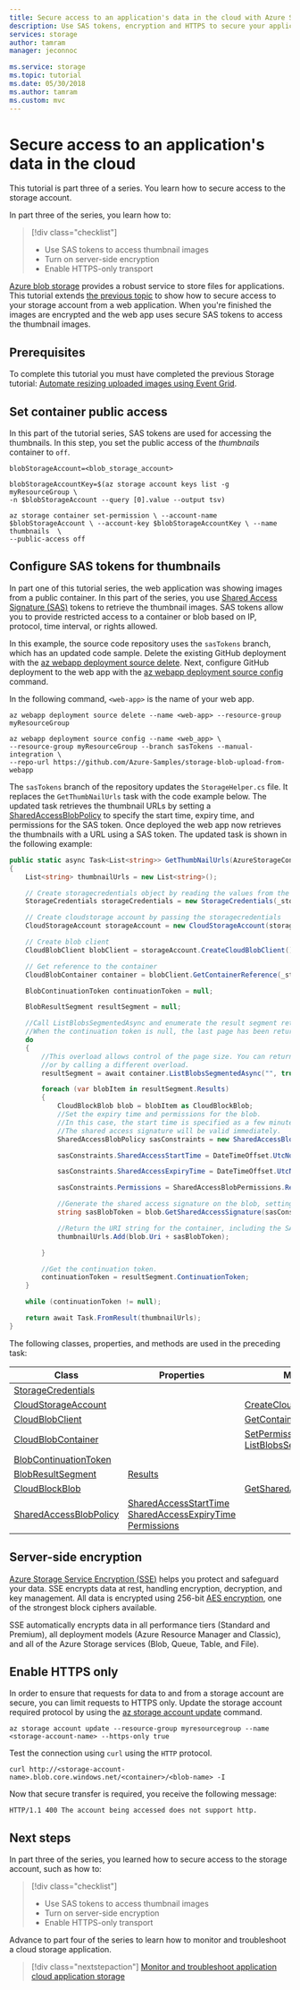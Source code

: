 ```yaml
---
title: Secure access to an application's data in the cloud with Azure Storage | Microsoft Docs 
description: Use SAS tokens, encryption and HTTPS to secure your application's data in the cloud.
services: storage
author: tamram
manager: jeconnoc

ms.service: storage
ms.topic: tutorial
ms.date: 05/30/2018
ms.author: tamram
ms.custom: mvc
---
```


# Secure access to an application's data in the cloud

This tutorial is part three of a series. You learn how to secure access to the storage account. 

In part three of the series, you learn how to:

> [!div class="checklist"]
> * Use SAS tokens to access thumbnail images
> * Turn on server-side encryption
> * Enable HTTPS-only transport

[Azure blob storage](../common/storage-introduction.md#blob-storage) provides a robust service to store files for applications. This tutorial extends [the previous topic][previous-tutorial] to show how to secure access to your storage account from a web application. When you're finished the images are encrypted and the web app uses secure SAS tokens to access the thumbnail images.

## Prerequisites

To complete this tutorial you must have completed the previous Storage tutorial: [Automate resizing uploaded images using Event Grid][previous-tutorial]. 

## Set container public access

In this part of the tutorial series, SAS tokens are used for accessing the thumbnails. In this step, you set the public access of the _thumbnails_ container to `off`.

```azurecli-interactive 
blobStorageAccount=<blob_storage_account>

blobStorageAccountKey=$(az storage account keys list -g myResourceGroup \
-n $blobStorageAccount --query [0].value --output tsv) 

az storage container set-permission \ --account-name $blobStorageAccount \ --account-key $blobStorageAccountKey \ --name thumbnails  \
--public-access off
``` 

## Configure SAS tokens for thumbnails

In part one of this tutorial series, the web application was showing images from a public container. In this part of the series, you use [Shared Access Signature (SAS)](../common/storage-dotnet-shared-access-signature-part-1.md#what-is-a-shared-access-signature) tokens to retrieve the thumbnail images. SAS tokens allow you to provide restricted access to a container or blob based on IP, protocol, time interval, or rights allowed.

In this example, the source code repository uses the `sasTokens` branch, which has an updated code sample. Delete the existing GitHub deployment with the [az webapp deployment source delete](/cli/azure/webapp/deployment/source#az_webapp_deployment_source_delete). Next, configure GitHub deployment to the web app with the [az webapp deployment source config](/cli/azure/webapp/deployment/source#az_webapp_deployment_source_config) command.  

In the following command, `<web-app>` is the name of your web app.  

```azurecli-interactive 
az webapp deployment source delete --name <web-app> --resource-group myResourceGroup

az webapp deployment source config --name <web_app> \
--resource-group myResourceGroup --branch sasTokens --manual-integration \
--repo-url https://github.com/Azure-Samples/storage-blob-upload-from-webapp
``` 

The `sasTokens` branch of the repository updates the `StorageHelper.cs` file. It replaces the `GetThumbNailUrls` task with the code example below. The updated task retrieves the thumbnail URLs by setting a [SharedAccessBlobPolicy](/dotnet/api/microsoft.windowsazure.storage.blob.sharedaccessblobpolicy?view=azure-dotnet) to specify the start time, expiry time, and permissions for  the SAS token. Once deployed the web app now retrieves the thumbnails with a URL using a SAS token. The updated task is shown in the following example:
    
```csharp
public static async Task<List<string>> GetThumbNailUrls(AzureStorageConfig _storageConfig)
{
    List<string> thumbnailUrls = new List<string>();

    // Create storagecredentials object by reading the values from the configuration (appsettings.json)
    StorageCredentials storageCredentials = new StorageCredentials(_storageConfig.AccountName, _storageConfig.AccountKey);

    // Create cloudstorage account by passing the storagecredentials
    CloudStorageAccount storageAccount = new CloudStorageAccount(storageCredentials, true);

    // Create blob client
    CloudBlobClient blobClient = storageAccount.CreateCloudBlobClient();

    // Get reference to the container
    CloudBlobContainer container = blobClient.GetContainerReference(_storageConfig.ThumbnailContainer);

    BlobContinuationToken continuationToken = null;

    BlobResultSegment resultSegment = null;

    //Call ListBlobsSegmentedAsync and enumerate the result segment returned, while the continuation token is non-null.
    //When the continuation token is null, the last page has been returned and execution can exit the loop.
    do
    {
        //This overload allows control of the page size. You can return all remaining results by passing null for the maxResults parameter,
        //or by calling a different overload.
        resultSegment = await container.ListBlobsSegmentedAsync("", true, BlobListingDetails.All, 10, continuationToken, null, null);

        foreach (var blobItem in resultSegment.Results)
        {
            CloudBlockBlob blob = blobItem as CloudBlockBlob;
            //Set the expiry time and permissions for the blob.
            //In this case, the start time is specified as a few minutes in the past, to mitigate clock skew.
            //The shared access signature will be valid immediately.
            SharedAccessBlobPolicy sasConstraints = new SharedAccessBlobPolicy();

            sasConstraints.SharedAccessStartTime = DateTimeOffset.UtcNow.AddMinutes(-5);

            sasConstraints.SharedAccessExpiryTime = DateTimeOffset.UtcNow.AddHours(24);

            sasConstraints.Permissions = SharedAccessBlobPermissions.Read;

            //Generate the shared access signature on the blob, setting the constraints directly on the signature.
            string sasBlobToken = blob.GetSharedAccessSignature(sasConstraints);

            //Return the URI string for the container, including the SAS token.
            thumbnailUrls.Add(blob.Uri + sasBlobToken);

        }

        //Get the continuation token.
        continuationToken = resultSegment.ContinuationToken;
    }

    while (continuationToken != null);

    return await Task.FromResult(thumbnailUrls);
}
```

The following classes, properties, and methods are used in the preceding task:

|Class  |Properties| Methods  |
|---------|---------|---------|
|[StorageCredentials](/dotnet/api/microsoft.windowsazure.storage.auth.storagecredentials?view=azure-dotnet)    |         |
|[CloudStorageAccount](/dotnet/api/microsoft.windowsazure.storage.cloudstorageaccount?view=azure-dotnet)     | |[CreateCloudBlobClient](/dotnet/api/microsoft.windowsazure.storage.cloudstorageaccount.createcloudblobclient?view=azure-dotnet#Microsoft_WindowsAzure_Storage_CloudStorageAccount_CreateCloudBlobClient)        |
|[CloudBlobClient](/dotnet/api/microsoft.windowsazure.storage.blob.cloudblobclient?view=azure-dotnet)     | |[GetContainerReference](/dotnet/api/microsoft.windowsazure.storage.blob.cloudblobclient.getcontainerreference?view=azure-dotnet#Microsoft_WindowsAzure_Storage_Blob_CloudBlobClient_GetContainerReference_System_String_)         |
|[CloudBlobContainer](/dotnet/api/microsoft.windowsazure.storage.blob.cloudblobcontainer?view=azure-dotnet)     | |[SetPermissionsAsync](/dotnet/api/microsoft.windowsazure.storage.blob.cloudblobcontainer.setpermissionsasync?view=azure-dotnet#Microsoft_WindowsAzure_Storage_Blob_CloudBlobContainer_SetPermissionsAsync_Microsoft_WindowsAzure_Storage_Blob_BlobContainerPermissions_) <br> [ListBlobsSegmentedAsync](/dotnet/api/microsoft.windowsazure.storage.blob.cloudblobcontainer.listblobssegmentedasync?view=azure-dotnet#Microsoft_WindowsAzure_Storage_Blob_CloudBlobContainer_ListBlobsSegmentedAsync_System_String_System_Boolean_Microsoft_WindowsAzure_Storage_Blob_BlobListingDetails_System_Nullable_System_Int32__Microsoft_WindowsAzure_Storage_Blob_BlobContinuationToken_Microsoft_WindowsAzure_Storage_Blob_BlobRequestOptions_Microsoft_WindowsAzure_Storage_OperationContext_)       |
|[BlobContinuationToken](/dotnet/api/microsoft.windowsazure.storage.blob.blobcontinuationtoken?view=azure-dotnet)     |         |
|[BlobResultSegment](/dotnet/api/microsoft.windowsazure.storage.blob.blobresultsegment?view=azure-dotnet)    | [Results](/dotnet/api/microsoft.windowsazure.storage.blob.blobresultsegment.results?view=azure-dotnet#Microsoft_WindowsAzure_Storage_Blob_BlobResultSegment_Results)         |
|[CloudBlockBlob](/dotnet/api/microsoft.windowsazure.storage.blob.cloudblockblob?view=azure-dotnet)    |         | [GetSharedAccessSignature](/dotnet/api/microsoft.windowsazure.storage.blob.cloudblob.getsharedaccesssignature?view=azure-dotnet#Microsoft_WindowsAzure_Storage_Blob_CloudBlob_GetSharedAccessSignature_Microsoft_WindowsAzure_Storage_Blob_SharedAccessBlobPolicy_)
|[SharedAccessBlobPolicy](/dotnet/api/microsoft.windowsazure.storage.blob.sharedaccessblobpolicy?view=azure-dotnet)     | [SharedAccessStartTime](/dotnet/api/microsoft.windowsazure.storage.blob.sharedaccessblobpolicy.sharedaccessstarttime?view=azure-dotnet#Microsoft_WindowsAzure_Storage_Blob_SharedAccessBlobPolicy_SharedAccessStartTime)<br>[SharedAccessExpiryTime](/dotnet/api/microsoft.windowsazure.storage.blob.sharedaccessblobpolicy.sharedaccessexpirytime?view=azure-dotnet#Microsoft_WindowsAzure_Storage_Blob_SharedAccessBlobPolicy_SharedAccessExpiryTime)<br>[Permissions](/dotnet/api/microsoft.windowsazure.storage.blob.sharedaccessblobpolicy.permissions?view=azure-dotnet#Microsoft_WindowsAzure_Storage_Blob_SharedAccessBlobPolicy_Permissions) |        |

## Server-side encryption

[Azure Storage Service Encryption (SSE)](../common/storage-service-encryption.md) helps you protect and safeguard your data. SSE encrypts data at rest, handling encryption, decryption, and key management. All data is encrypted using 256-bit [AES encryption](https://en.wikipedia.org/wiki/Advanced_Encryption_Standard), one of the strongest block ciphers available.

SSE automatically encrypts data in all performance tiers (Standard and Premium), all deployment models (Azure Resource Manager and Classic), and all of the Azure Storage services (Blob, Queue, Table, and File). 

## Enable HTTPS only

In order to ensure that requests for data to and from a storage account are secure, you can limit requests to HTTPS only. Update the storage account required protocol by using the [az storage account update](/cli/azure/storage/account#az_storage_account_update) command.

```azurecli-interactive
az storage account update --resource-group myresourcegroup --name <storage-account-name> --https-only true
```

Test the connection using `curl` using the `HTTP` protocol.

```azurecli-interactive
curl http://<storage-account-name>.blob.core.windows.net/<container>/<blob-name> -I
```

Now that secure transfer is required, you receive the following message:

```
HTTP/1.1 400 The account being accessed does not support http.
```

## Next steps

In part three of the series, you learned how to secure access to the storage account, such as how to:

> [!div class="checklist"]
> * Use SAS tokens to access thumbnail images
> * Turn on server-side encryption
> * Enable HTTPS-only transport

Advance to part four of the series to learn how to monitor and troubleshoot a cloud storage application.

> [!div class="nextstepaction"]
> [Monitor and troubleshoot application cloud application storage](storage-monitor-troubleshoot-storage-application.md)

[previous-tutorial]: ../../event-grid/resize-images-on-storage-blob-upload-event.md?toc=%2fazure%2fstorage%2fblobs%2ftoc.json